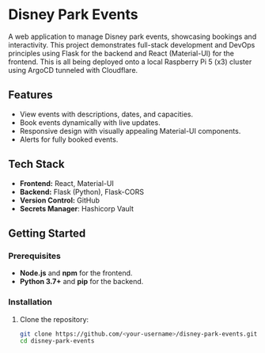 # Disney Park Events

A web application to manage Disney park events, showcasing bookings and interactivity. This project demonstrates full-stack development and DevOps principles using Flask for the backend and React (Material-UI) for the frontend. This is all being deployed onto a local Raspberry Pi 5 (x3) cluster using ArgoCD tunneled with Cloudflare. 

## Features
- View events with descriptions, dates, and capacities.
- Book events dynamically with live updates.
- Responsive design with visually appealing Material-UI components.
- Alerts for fully booked events.

## Tech Stack
- **Frontend:** React, Material-UI
- **Backend:** Flask (Python), Flask-CORS
- **Version Control:** GitHub
- **Secrets Manager**: Hashicorp Vault

## Getting Started

### Prerequisites
- **Node.js** and **npm** for the frontend.
- **Python 3.7+** and **pip** for the backend.

### Installation

1. Clone the repository:
   ```bash
   git clone https://github.com/<your-username>/disney-park-events.git
   cd disney-park-events
